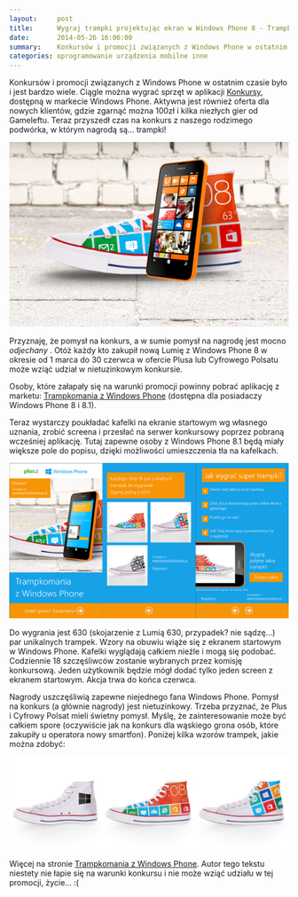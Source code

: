 ```yaml
---
layout:     post
title:      Wygraj trampki projektując ekran w Windows Phone 8 - Trampkomania z Windows Phone
date:       2014-05-26 16:06:00
summary:    Konkursów i promocji związanych z Windows Phone w ostatnim czasie było i jest bardzo wiele. Ciągle można wygrać sprzęt w aplikacji Konkursy, dostępną w markecie Windows Phone. Aktywna jest również oferta dla nowych klientów, gdzie zgarnąć można 100zł i kilka niezłych gier od Gameleftu. Teraz przyszedł czas na konkurs z naszego rodzimego podwórka, w którym nagrodą są... trampki!Przyznaję, że pomysł...
categories: oprogramowanie urządzenia mobilne inne
---
```




Konkursów i promocji związanych z Windows Phone w ostatnim czasie było i jest bardzo wiele. Ciągle można wygrać sprzęt w aplikacji [Konkursy](http://www.windowsphone.com/pl-pl/store/app/konkursy/1fa2f9a8-de8d-41c9-b7f1-1e3d28c09025), dostępną w markecie Windows Phone. Aktywna jest również oferta dla nowych klientów, gdzie zgarnąć można 100zł i kilka niezłych gier od Gameleftu. Teraz przyszedł czas na konkurs z naszego rodzimego podwórka, w którym nagrodą są... trampki!

![desk](https://raw.githubusercontent.com/djfoxer/djfoxer.github.io/master/_img/2014-5-26-_66_/g_-_608x405_-_-_54696x20140526145650_0.png)

Przyznaję, że pomysł na konkurs, a w sumie pomysł na nagrodę jest mocno  *odjechany* . Otóż każdy kto zakupił nową Lumię z Windows Phone 8 w okresie od 1 marca do 30 czerwca w ofercie Plusa lub Cyfrowego Polsatu może wziąć udział w nietuzinkowym konkursie. 

Osoby, które załapały się na warunki promocji powinny pobrać aplikację z marketu: [Trampkomania z Windows Phone](http://www.windowsphone.com/pl-pl/store/app/trampkomania-z-windows-phone/413bee38-f2cd-4f90-ab76-4c86416a7ffd) (dostępna dla posiadaczy Windows Phone 8 i 8.1). 

Teraz wystarczy poukładać kafelki na ekranie startowym wg własnego uznania, zrobić screena i przesłać na serwer konkursowy poprzez pobraną wcześniej aplikację. Tutaj zapewne osoby z Windows Phone 8.1 będą miały większe pole do popisu, dzięki możliwości umieszczenia tła na kafelkach. 

![desk](https://raw.githubusercontent.com/djfoxer/djfoxer.github.io/master/_img/2014-5-26-_66_/g_-_608x405_-_-_54696x20140526150135_0.png)

Do wygrania jest 630 (skojarzenie z Lumią 630, przypadek? nie sądzę...) par unikalnych trampek. Wzory na obuwiu wiąże się z ekranem startowym w Windows Phone. Kafelki wyglądają całkiem nieźle i mogą się podobać. Codziennie 18 szczęśliwców zostanie wybranych przez komisję konkursową. Jeden użytkownik będzie mógł dodać tylko jeden screen z ekranem startowym. Akcja trwa do końca czerwca.

Nagrody uszczęśliwią zapewne niejednego fana Windows Phone. Pomysł na konkurs (a głównie nagrody) jest nietuzinkowy. Trzeba przyznać, że Plus i Cyfrowy Polsat mieli świetny pomysł. Myślę, że zainteresowanie może być całkiem spore (oczywiście jak na konkurs dla wąskiego grona osób, które zakupiły u operatora nowy smartfon). Poniżej kilka wzorów trampek, jakie można zdobyć:



![desk](https://raw.githubusercontent.com/djfoxer/djfoxer.github.io/master/_img/2014-5-26-_66_/g_-_608x405_-_-_54696x20140526151242_0.png)


Więcej na stronie [Trampkomania z Windows Phone](http://www.trampkizwindows.pl/). Autor tego tekstu niestety nie łapie się na warunki konkursu i nie może wziąć udziału w tej promocji, życie... :( 